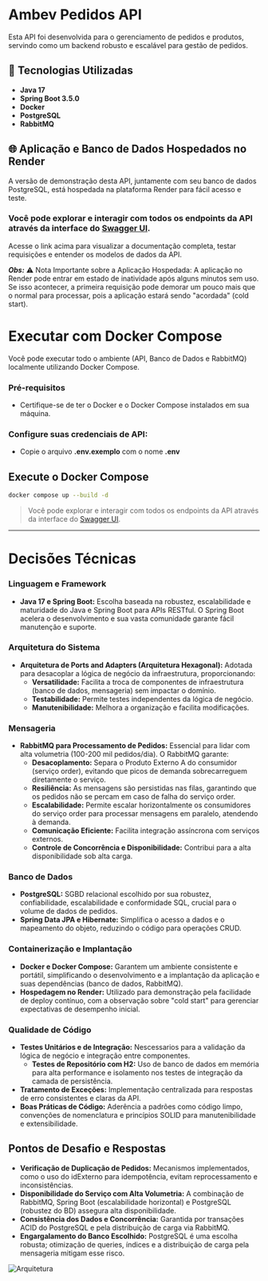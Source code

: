 # Ambev Pedidos API

Esta API foi desenvolvida para o gerenciamento de pedidos e produtos, servindo como um backend robusto e escalável para gestão de pedidos.

## 🚀 Tecnologias Utilizadas

*   **Java 17**
*   **Spring Boot 3.5.0**
*   **Docker**
*   **PostgreSQL**
*   **RabbitMQ**

## 🌐 Aplicação e Banco de Dados Hospedados no Render
A versão de demonstração desta API, juntamente com seu banco de dados PostgreSQL, está hospedada na plataforma Render para fácil acesso e teste.

### Você pode explorar e interagir com todos os endpoints da API através da interface do [Swagger UI](https://ambev-pedidos.onrender.com/swagger-ui/index.html#/).

Acesse o link acima para visualizar a documentação completa, testar requisições e entender os modelos de dados da API.

**_Obs:_**  ⚠️ Nota Importante sobre a Aplicação Hospedada:
A aplicação no Render pode entrar em estado de inatividade após alguns minutos sem uso. Se isso acontecer, a primeira requisição pode demorar um pouco mais que o normal para processar, pois a aplicação estará sendo "acordada" (cold start).

# **Executar com Docker Compose**
Você pode executar todo o ambiente (API, Banco de Dados e RabbitMQ) localmente utilizando Docker Compose.

### **Pré-requisitos**
- Certifique-se de ter o Docker e o Docker Compose instalados em sua máquina.

### **Configure suas credenciais de API:**
- Copie o arquivo **.env.exemplo** com o nome **.env**

## **Execute o Docker Compose**
```bash
docker compose up --build -d
```

> Você pode explorar e interagir com todos os endpoints da API através da interface do [Swagger UI](http://localhost:8080/swagger-ui/index.html).

---
# Decisões Técnicas

### Linguagem e Framework

- **Java 17 e Spring Boot:** Escolha baseada na robustez, escalabilidade e maturidade do Java e Spring Boot para APIs RESTful. O Spring Boot acelera o desenvolvimento e sua vasta comunidade garante fácil manutenção e suporte.

### Arquitetura do Sistema
- **Arquitetura de Ports and Adapters (Arquitetura Hexagonal):** Adotada para desacoplar a lógica de negócio da infraestrutura, proporcionando:
    - **Versatilidade:** Facilita a troca de componentes de infraestrutura (banco de dados, mensageria) sem impactar o domínio.
    - **Testabilidade:** Permite testes independentes da lógica de negócio.
    - **Manutenibilidade:** Melhora a organização e facilita modificações.

### Mensageria
- **RabbitMQ para Processamento de Pedidos:** Essencial para lidar com alta volumetria (100-200 mil pedidos/dia). O RabbitMQ garante:
    - **Desacoplamento:** Separa o Produto Externo A do consumidor (serviço order), evitando que picos de demanda sobrecarreguem diretamente o serviço.
    - **Resiliência:** As mensagens são persistidas nas filas, garantindo que os pedidos não se percam em caso de falha do serviço order.
    - **Escalabilidade:** Permite escalar horizontalmente os consumidores do serviço order para processar mensagens em paralelo, atendendo à demanda.
    - **Comunicação Eficiente:** Facilita integração assíncrona com serviços externos.
    - **Controle de Concorrência e Disponibilidade:** Contribui para a alta disponibilidade sob alta carga.

### Banco de Dados
- **PostgreSQL:** SGBD relacional escolhido por sua robustez, confiabilidade, escalabilidade e conformidade SQL, crucial para o volume de dados de pedidos.
- **Spring Data JPA e Hibernate:** Simplifica o acesso a dados e o mapeamento do objeto, reduzindo o código para operações CRUD.

### Containerização e Implantação
- **Docker e Docker Compose:** Garantem um ambiente consistente e portátil, simplificando o desenvolvimento e a implantação da aplicação e suas dependências (banco de dados, RabbitMQ).
- **Hospedagem no Render:** Utilizado para demonstração pela facilidade de deploy contínuo, com a observação sobre "cold start" para gerenciar expectativas de desempenho inicial.

### Qualidade de Código
- **Testes Unitários e de Integração:** Nescessarios para a validação da lógica de negócio e integração entre componentes.
  - **Testes de Repositório com H2:** Uso de banco de dados em memória para alta performance e isolamento nos testes de integração da camada de persistência.
- **Tratamento de Exceções:** Implementação centralizada para respostas de erro consistentes e claras da API.
- **Boas Práticas de Código:** Aderência a padrões como código limpo, convenções de nomenclatura e princípios SOLID para manutenibilidade e extensibilidade.

## Pontos de Desafio e Respostas
- **Verificação de Duplicação de Pedidos:** Mecanismos implementados, como o uso do idExterno para idempotência, evitam reprocessamento e inconsistências.
- **Disponibilidade do Serviço com Alta Volumetria:** A combinação de RabbitMQ, Spring Boot (escalabilidade horizontal) e PostgreSQL (robustez do BD) assegura alta disponibilidade.
- **Consistência dos Dados e Concorrência:** Garantida por transações ACID do PostgreSQL e pela distribuição de carga via RabbitMQ.
- **Engargalamento do Banco Escolhido:** PostgreSQL é uma escolha robusta; otimização de queries, índices e a distribuição de carga pela mensageria mitigam esse risco.

![Arquitetura](https://github.com/user-attachments/assets/0703c047-0da8-49f1-b4a7-a63b624c26e1)
